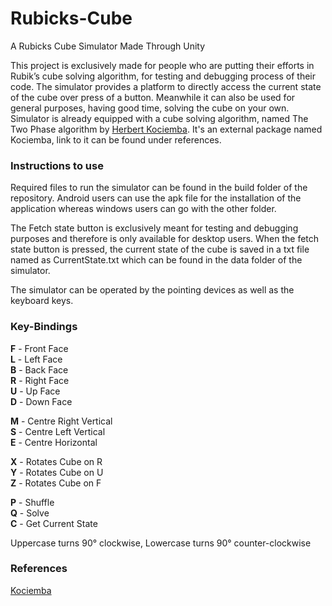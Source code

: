 # Rubicks-Cube
A Rubicks Cube Simulator Made Through Unity

This project is exclusively made for people who are putting their efforts in Rubik’s cube solving algorithm, for testing and debugging process of their code. The simulator provides a platform to directly access the current state of the cube over press of a button. Meanwhile it can also be used for general purposes, having good time, solving the cube on your own.<br />
Simulator is already equipped with a cube solving algorithm, named The Two Phase algorithm by [Herbert Kociemba](https://www.speedsolving.com/wiki/index.php/Herbert_Kociemba). It's an external package named Kociemba, link to it can be found under references.


### Instructions to use
Required files to run the simulator can be found in the build folder of the repository. Android users can use the apk file for the installation of the application whereas windows users can go with the other folder.

The Fetch state button is exclusively meant for testing and debugging purposes and therefore is only available for desktop users. When the fetch state button is pressed, the current state of the cube is saved in a txt file named as CurrentState.txt which can be found in the data folder of the simulator.

The simulator can be operated by the pointing devices as well as the keyboard keys.


### Key-Bindings
**F** - Front Face<br />
**L** - Left Face<br />
**B** - Back Face<br />
**R** - Right Face<br />
**U** - Up Face<br />
**D** - Down Face<br />

**M** - Centre Right Vertical<br />
**S** - Centre Left Vertical<br />
**E** - Centre Horizontal<br />

**X** - Rotates Cube on R<br />
**Y** - Rotates Cube on U<br />
**Z** - Rotates Cube on F<br />

**P** - Shuffle<br />
**Q** - Solve<br />
**C** - Get Current State<br />

Uppercase turns 90° clockwise, Lowercase turns 90° counter-clockwise


### References
[Kociemba](https://github.com/Megalomatt/Kociemba.git)
